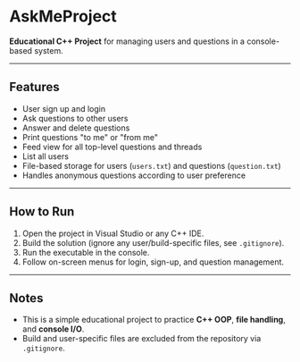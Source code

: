 # AskMeProject

**Educational C++ Project** for managing users and questions in a console-based system.

---

## Features

- User sign up and login
- Ask questions to other users
- Answer and delete questions
- Print questions "to me" or "from me"
- Feed view for all top-level questions and threads
- List all users
- File-based storage for users (`users.txt`) and questions (`question.txt`)
- Handles anonymous questions according to user preference

---

## How to Run

1. Open the project in Visual Studio or any C++ IDE.
2. Build the solution (ignore any user/build-specific files, see `.gitignore`).
3. Run the executable in the console.
4. Follow on-screen menus for login, sign-up, and question management.

---

## Notes

- This is a simple educational project to practice **C++ OOP**, **file handling**, and **console I/O**.
- Build and user-specific files are excluded from the repository via `.gitignore`.
                                                                                                                                                                                                                                                                                                                                                                                                         
